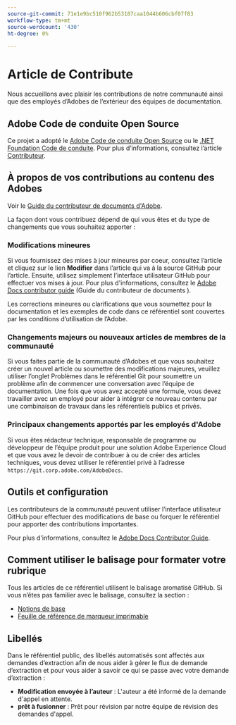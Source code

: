```yaml
---
source-git-commit: 71e1e9bc510f962b53187caa1044b606cbf07f83
workflow-type: tm+mt
source-wordcount: '430'
ht-degree: 0%

---
```

# Article de Contribute

Nous accueillons avec plaisir les contributions de notre communauté ainsi que des employés d’Adobes de l’extérieur des équipes de documentation.

## Adobe Code de conduite Open Source

Ce projet a adopté le [Adobe Code de conduite Open Source](code-of-conduct.md) ou le [.NET Foundation Code de conduite](https://dotnetfoundation.org/code-of-conduct). Pour plus d’informations, consultez l’article [Contributeur](contributing.md).

## À propos de vos contributions au contenu des Adobes

Voir le [Guide du contributeur de documents d&#39;Adobe](https://docs.adobe.com/content/help/en/contributor/contributor-guide/introduction.html).

La façon dont vous contribuez dépend de qui vous êtes et du type de changements que vous souhaitez apporter :

### Modifications mineures

Si vous fournissez des mises à jour mineures par coeur, consultez l’article et cliquez sur le lien **Modifier** dans l’article qui va à la source GitHub pour l’article. Ensuite, utilisez simplement l’interface utilisateur GitHub pour effectuer vos mises à jour. Pour plus d&#39;informations, consultez le [Adobe Docs contributor guide](https://docs.adobe.com/content/help/en/contributor/contributor-guide/introduction.html) (Guide du contributeur de documents ).

Les corrections mineures ou clarifications que vous soumettez pour la documentation et les exemples de code dans ce référentiel sont couvertes par les conditions d’utilisation de l’Adobe.

### Changements majeurs ou nouveaux articles de membres de la communauté

Si vous faites partie de la communauté d’Adobes et que vous souhaitez créer un nouvel article ou soumettre des modifications majeures, veuillez utiliser l’onglet Problèmes dans le référentiel Git pour soumettre un problème afin de commencer une conversation avec l’équipe de documentation. Une fois que vous avez accepté une formule, vous devez travailler avec un employé pour aider à intégrer ce nouveau contenu par une combinaison de travaux dans les référentiels publics et privés.

<!--
If you submit a pull request with significant changes to documentation and code examples, you'll see a message in the pull request asking you to submit an online contribution license agreement (CLA). We need you to complete the online form before we can review your pull request.
-->

### Principaux changements apportés par les employés d&#39;Adobe

Si vous êtes rédacteur technique, responsable de programme ou développeur de l’équipe produit pour une solution Adobe Experience Cloud et que vous avez le devoir de contribuer à ou de créer des articles techniques, vous devez utiliser le référentiel privé à l’adresse `https://git.corp.adobe.com/AdobeDocs`.

<!--Employees from other parts of the Adobe world should use the public repo for minor updates.-->

## Outils et configuration

Les contributeurs de la communauté peuvent utiliser l’interface utilisateur GitHub pour effectuer des modifications de base ou forquer le référentiel pour apporter des contributions importantes.

Pour plus d&#39;informations, consultez le [Adobe Docs Contributor Guide](https://docs.adobe.com/content/help/en/contributor/contributor-guide/introduction.html).

## Comment utiliser le balisage pour formater votre rubrique

Tous les articles de ce référentiel utilisent le balisage aromatisé GitHub. Si vous n’êtes pas familier avec le balisage, consultez la section :

* [Notions de base](https://help.github.com/articles/getting-started-with-writing-and-formatting-on-github/)
* [Feuille de référence de marqueur imprimable](https://guides.github.com/pdfs/markdown-cheatsheet-online.pdf)

## Libellés

Dans le référentiel public, des libellés automatisés sont affectés aux demandes d’extraction afin de nous aider à gérer le flux de demande d’extraction et pour vous aider à savoir ce qui se passe avec votre demande d’extraction :

* **Modification envoyée à l’auteur** : L&#39;auteur a été informé de la demande d&#39;appel en attente.
* **prêt à fusionner** : Prêt pour révision par notre équipe de révision des demandes d&#39;appel.
